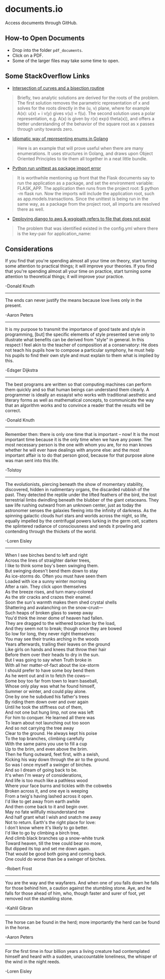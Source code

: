 # documents.io
Access documents through GitHub.

## How-to Open Documents

- Drop into the folder `pdf_documents`.
- Click on a PDF.
- Some of the larger files may take some time to open.

## Some StackOverflow Links

- [Intersection of curves and a bisection routine](https://stackoverflow.com/questions/31102754/find-intersection-of-ax-and-by-in-complex-plane-plus-corr-x-and-y/31225836#31225836)

>Briefly, two analytic solutions are derived for the roots of the problem. The first solution removes the parametric representation of x and solves for the roots directly in the (u, v) plane, where for example A(x): u(x) + i v(y) gives v(u) = f(u). The second solution uses a polar representation, e.g. A(x) is given by r(x) exp(i theta(x)), and offers a better understanding of the behavior of the square root as x passes through unity towards zero. 

- [Idiomatic way of representing enums in Golang](https://stackoverflow.com/questions/14426366/what-is-an-idiomatic-way-of-representing-enums-in-go/56807462#56807462)

> Here is an example that will prove useful when there are many enumerations. It uses structures in Golang, and draws upon Object Oriented Principles to tie them all together in a neat little bundle. 

- [Python run unittest as package import error](https://stackoverflow.com/questions/47935707/python-run-unittest-as-package-import-error/47944461#47944461)

> It is worthwhile mentioning up front that the Flask documents say to run the application as a package, and set the environment variable: FLASK_APP. The application then runs from the project root: $ python -m flask run. Now the imports will include the application root, such as app.models.transactions. Since the unittest is being run in the same way, as a package from the project root, all imports are resolved there as well.

- [Deploying django to aws & wsgipath refers to file that does not exist](https://stackoverflow.com/questions/29395875/deploying-django-to-aws-wsgipath-refers-to-a-file-that-does-not-exist/29981741#29981741)

> The problem that was identified existed in the config.yml where there is the key-pair for application_name:


## Considerations

If you find that you're spending almost all your time on theory, start turning some attention to practical things; it will improve your theories. If you find that you're spending almost all your time on practice, start turning some attention to theoretical things; it will improve your practice.  

-Donald Knuth

---

The ends can never justify the means because love lives only in the present.  

-Aaron Peters

---

It is my purpose to transmit the importance of good taste and style in programming, [but] the specific elements of style presented serve only to illustrate what benefits can be derived from "style" in general. In this respect I feel akin to the teacher of composition at a conservatory: He does not teach his pupils how to compose a particular symphony, he must help his pupils to find their own style and must explain to them what is implied by this.  

-Edsger Dijkstra  

---

The best programs are written so that computing machines can perform them quickly and so that human beings can understand them clearly. A programmer is ideally an essayist who works with traditional aesthetic and literary forms as well as mathematical concepts, to communicate the way that an algorithm works and to convince a reader that the results will be correct.  

-Donald Knuth

---

Remember then: there is only one time that is important – now! It is the most important time because it is the only time when we have any power. The most necessary person is the one with whom you are, for no man knows whether he will ever have dealings with anyone else: and the most important affair is to do that person good, because for that purpose alone was man sent into this life.  

-Tolstoy

---

The evolutionists, piercing beneath the show of momentary stability, discovered, hidden in rudimentary organs, the discarded rubbish of the past. They detected the reptile under the lifted feathers of the bird, the lost terrestrial limbs dwindling beneath the blubber of the giant cetaceans. They saw life rushing outward from an unknown center, just as today the astronomer senses the galaxies fleeing into the infinity of darkness. As the spinning galactic clouds hurl stars and worlds across the night, so life, equally impelled by the centrifugal powers lurking in the germ cell, scatters the splintered radiance of consciousness and sends it prowling and contending through the thickets of the world.

-Loren Eisley

---

When I see birches bend to left and right  
Across the lines of straighter darker trees,  
I like to think some boy's been swinging them.  
But swinging doesn't bend them down to stay  
As ice-storms do. Often you must have seen them  
Loaded with ice a sunny winter morning  
After a rain. They click upon themselves  
As the breeze rises, and turn many-colored  
As the stir cracks and crazes their enamel.  
Soon the sun's warmth makes them shed crystal shells  
Shattering and avalanching on the snow-crust—  
Such heaps of broken glass to sweep away   
You'd think the inner dome of heaven had fallen.  
They are dragged to the withered bracken by the load,  
And they seem not to break; though once they are bowed  
So low for long, they never right themselves:  
You may see their trunks arching in the woods  
Years afterwards, trailing their leaves on the ground  
Like girls on hands and knees that throw their hair  
Before them over their heads to dry in the sun.  
But I was going to say when Truth broke in  
With all her matter-of-fact about the ice-storm  
I should prefer to have some boy bend them  
As he went out and in to fetch the cows—  
Some boy too far from town to learn baseball,  
Whose only play was what he found himself,  
Summer or winter, and could play alone.  
One by one he subdued his father's trees  
By riding them down over and over again  
Until he took the stiffness out of them,  
And not one but hung limp, not one was left  
For him to conquer. He learned all there was  
To learn about not launching out too soon  
And so not carrying the tree away  
Clear to the ground. He always kept his poise  
To the top branches, climbing carefully  
With the same pains you use to fill a cup  
Up to the brim, and even above the brim.  
Then he flung outward, feet first, with a swish,  
Kicking his way down through the air to the ground.  
So was I once myself a swinger of birches.  
And so I dream of going back to be.  
It's when I'm weary of considerations,  
And life is too much like a pathless wood  
Where your face burns and tickles with the cobwebs  
Broken across it, and one eye is weeping  
From a twig's having lashed across it open.  
I'd like to get away from earth awhile  
And then come back to it and begin over.  
May no fate willfully misunderstand me  
And half grant what I wish and snatch me away  
Not to return. Earth's the right place for love:  
I don't know where it's likely to go better.  
I'd like to go by climbing a birch tree,  
And climb black branches up a snow-white trunk  
Toward heaven, till the tree could bear no more,  
But dipped its top and set me down again.  
That would be good both going and coming back.  
One could do worse than be a swinger of birches.    

-Robert Frost

---

You are the way and the wayfarers. And when one of you falls down he falls for those behind him, a caution against the stumbling stone. Aye, and he falls for those ahead of him, who, though faster and surer of foot, yet removed not the stumbling stone.  

-Kahlil Gibran

---

The horse can be found in the herd; more importantly the herd can be found in the horse.  

-Aaron Peters

---

For the first time in four billion years a living creature had contemplated himself and heard with a sudden, unaccountable loneliness, the whisper of the wind in the night reeds.  

-Loren Eisley

